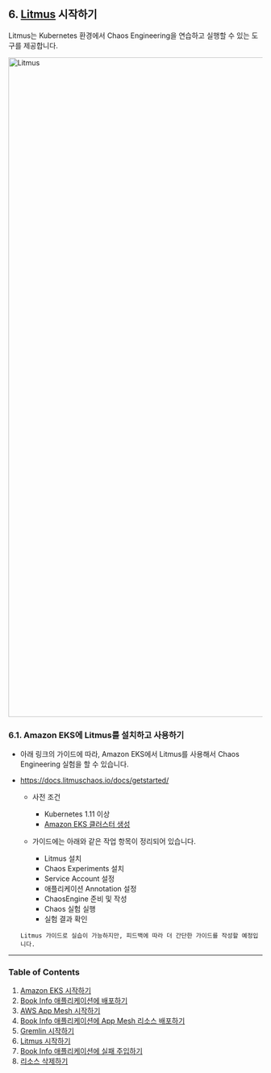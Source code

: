 ## 6. [Litmus](https://litmuschaos.io) 시작하기

Litmus는 Kubernetes 환경에서 Chaos Engineering을 연습하고 실행할 수 있는 도구를 제공합니다. 

<img width="1308" alt="Litmus" src="https://user-images.githubusercontent.com/6407492/78216012-de14c700-74f3-11ea-82c7-1304945691ae.png">

### 6.1. Amazon EKS에 Litmus를 설치하고 사용하기

* 아래 링크의 가이드에 따라, Amazon EKS에서 Litmus를 사용해서 Chaos Engineering 실험을 할 수 있습니다.

* https://docs.litmuschaos.io/docs/getstarted/

  * 사전 조건       
    * Kubernetes 1.11 이상
    * [Amazon EKS 클러스터 생성](1.%20Amazon%20EKS.md)
    
  * 가이드에는 아래와 같은 작업 항목이 정리되어 있습니다.
    * Litmus 설치
    * Chaos Experiments 설치
    * Service Account 설정
    * 애플리케이션 Annotation 설정
    * ChaosEngine 준비 및 작성
    * Chaos 실험 실행
    * 실험 결과 확인
    
  `Litmus 가이드로 실습이 가능하지만, 피드백에 따라 더 간단한 가이드를 작성할 예정입니다.`


---
### Table of Contents
1. [Amazon EKS 시작하기](100_amazon_eks.md)
2. [Book Info 애플리케이션에 배포하기](200_bookinfo_app.md)
3. [AWS App Mesh 시작하기](300_aws_app_mesh.md)
4. [Book Info 애플리케이션에 App Mesh 리소스 배포하기](400_app_mesh_deploy.md)
5. [Gremlin 시작하기](500_gremlin.md)
6. [Litmus 시작하기](600_litmus.md)
7. [Book Info 애플리케이션에 실패 주입하기](700_failure_injection.md)
8. [리소스 삭제하기](800_cleanup.md)

